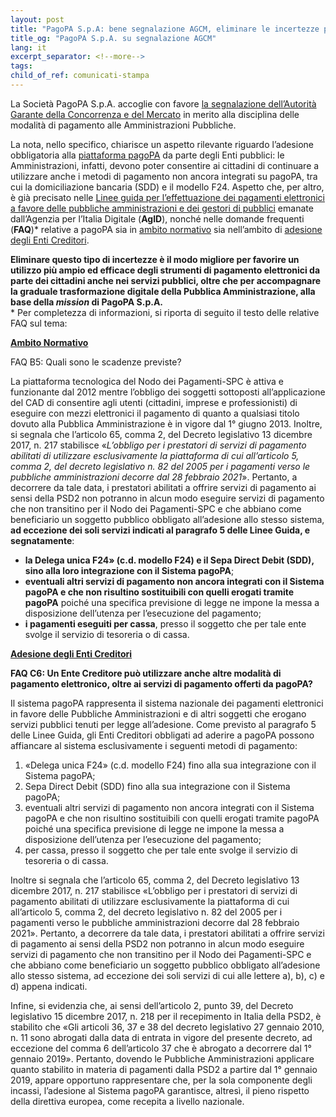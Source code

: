```yaml
---
layout: post
title: "PagoPA S.p.A: bene segnalazione AGCM, eliminare le incertezze per un più ampio utilizzo dei pagamenti elettronici"
title_og: "PagoPA S.p.A. su segnalazione AGCM"
lang: it
excerpt_separator: <!--more-->
tags: 
child_of_ref: comunicati-stampa
---
```


La Società PagoPA S.p.A. accoglie con favore [la segnalazione dell’Autorità Garante della Concorrenza e del Mercato](https://www.agcm.it/media/dettaglio?id=3ecacfce-1a6b-4a38-9b36-9b959751f6b6) in merito alla disciplina delle modalità di pagamento alle Amministrazioni Pubbliche. 
<!--more-->

La nota, nello specifico, chiarisce un aspetto rilevante riguardo l’adesione obbligatoria alla [piattaforma pagoPA](https://www.pagopa.gov.it/) da parte degli Enti pubblici: le Amministrazioni, infatti, devono poter consentire ai cittadini di continuare a utilizzare anche i metodi di pagamento non ancora integrati su pagoPA, tra cui la domiciliazione bancaria (SDD) e il modello F24. Aspetto che, per altro, è già precisato nelle [Linee guida per l’effettuazione dei pagamenti elettronici a favore delle pubbliche amministrazioni e dei gestori di pubblici](https://www.gazzettaufficiale.it/eli/id/2018/07/03/18A04494/sg) emanate dall’Agenzia per l’Italia Digitale (**AgID**), nonché nelle domande frequenti (**FAQ**)* relative a pagoPA sia in [ambito normativo](https://docs.italia.it/italia/pagopa/pagopa-docs-faq/it/stabile/_docs/FAQ_sezioneB.html) sia nell’ambito di [adesione degli Enti Creditori](https://docs.italia.it/italia/pagopa/pagopa-docs-faq/it/stabile/_docs/FAQ_sezioneC.html).
	 
**Eliminare questo tipo di incertezze è il modo migliore per favorire un utilizzo più ampio ed efficace degli strumenti di pagamento elettronici da parte dei cittadini anche nei servizi pubblici, oltre che per accompagnare la graduale trasformazione digitale della Pubblica Amministrazione, alla base della _mission_ di PagoPA S.p.A.**		
&#42; Per completezza di informazioni, si riporta di seguito il testo delle relative FAQ sul tema:

**[Ambito Normativo](https://docs.italia.it/italia/pagopa/pagopa-docs-faq/it/stabile/_docs/FAQ_sezioneB.html)**

FAQ B5: Quali sono le scadenze previste?

La piattaforma tecnologica del Nodo dei Pagamenti-SPC è attiva e funzionante dal 2012 mentre l’obbligo dei soggetti sottoposti all’applicazione del CAD di consentire agli utenti (cittadini, imprese e professionisti) di eseguire con mezzi elettronici il pagamento di quanto a qualsiasi titolo dovuto alla Pubblica Amministrazione è in vigore dal 1° giugno 2013. Inoltre, si segnala che l’articolo 65, comma 2, del Decreto legislativo 13 dicembre 2017, n. 217 stabilisce «_L’obbligo per i prestatori di servizi di pagamento abilitati di utilizzare esclusivamente la piattaforma di cui all’articolo 5, comma 2, del decreto legislativo n. 82 del 2005 per i pagamenti verso le pubbliche amministrazioni decorre dal 28 febbraio 2021_». Pertanto, a decorrere da tale data, i prestatori abilitati a offrire servizi di pagamento ai sensi della PSD2 non potranno in alcun modo eseguire servizi di pagamento che non transitino per il Nodo dei Pagamenti-SPC e che abbiano come beneficiario un soggetto pubblico obbligato all’adesione allo stesso sistema, **ad eccezione dei soli servizi indicati al paragrafo 5 delle Linee Guida, e segnatamente**:
- **la Delega unica F24» (c.d. modello F24) e il Sepa Direct Debit (SDD), sino alla loro integrazione con il Sistema pagoPA**;
- **eventuali altri servizi di pagamento non ancora integrati con il Sistema pagoPA e che non risultino sostituibili con quelli erogati tramite pagoPA** poiché una specifica previsione di legge ne impone la messa a disposizione dell’utenza per l’esecuzione del pagamento;
- **i pagamenti eseguiti per cassa**, presso il soggetto che per tale ente svolge il servizio di tesoreria o di cassa.

**[Adesione degli Enti Creditori](https://docs.italia.it/italia/pagopa/pagopa-docs-faq/it/stabile/_docs/FAQ_sezioneC.html?highlight=sdd)**

**FAQ C6: Un Ente Creditore può utilizzare anche altre modalità di pagamento elettronico, oltre ai servizi di pagamento offerti da pagoPA?**

Il sistema pagoPA rappresenta il sistema nazionale dei pagamenti elettronici in favore delle Pubbliche Amministrazioni e di altri soggetti che erogano servizi pubblici tenuti per legge all’adesione. Come previsto al paragrafo 5 delle Linee Guida, gli Enti Creditori obbligati ad aderire a pagoPA possono affiancare al sistema esclusivamente i seguenti metodi di pagamento:


1. «Delega unica F24» (c.d. modello F24) fino alla sua integrazione con il Sistema pagoPA;
2. Sepa Direct Debit (SDD) fino alla sua integrazione con il Sistema pagoPA;
3. eventuali altri servizi di pagamento non ancora integrati con il Sistema pagoPA e che non risultino sostituibili con quelli erogati tramite pagoPA poiché una specifica previsione di legge ne impone la messa a disposizione dell’utenza per l’esecuzione del pagamento;
4. per cassa, presso il soggetto che per tale ente svolge il servizio di tesoreria o di cassa.

Inoltre si segnala che l’articolo 65, comma 2, del Decreto legislativo 13 dicembre 2017, n. 217 stabilisce «L’obbligo per i prestatori di servizi di pagamento abilitati di utilizzare esclusivamente la piattaforma di cui all’articolo 5, comma 2, del decreto legislativo n. 82 del 2005 per i pagamenti verso le pubbliche amministrazioni decorre dal 28 febbraio 2021». Pertanto, a decorrere da tale data, i prestatori abilitati a offrire servizi di pagamento ai sensi della PSD2 non potranno in alcun modo eseguire servizi di pagamento che non transitino per il Nodo dei Pagamenti-SPC e che abbiano come beneficiario un soggetto pubblico obbligato all’adesione allo stesso sistema, ad eccezione dei soli servizi di cui alle lettere a), b), c) e d) appena indicati.

Infine, si evidenzia che, ai sensi dell’articolo 2, punto 39, del Decreto legislativo 15 dicembre 2017, n. 218 per il recepimento in Italia della PSD2, è stabilito che «Gli articoli 36, 37 e 38 del decreto legislativo 27 gennaio 2010, n. 11 sono abrogati dalla data di entrata in vigore del presente decreto, ad eccezione del comma 6 dell’articolo 37 che è abrogato a decorrere dal 1° gennaio 2019». Pertanto, dovendo le Pubbliche Amministrazioni applicare quanto stabilito in materia di pagamenti dalla PSD2 a partire dal 1° gennaio 2019, appare opportuno rappresentare che, per la sola componente degli incassi, l’adesione al Sistema pagoPA garantisce, altresì, il pieno rispetto della direttiva europea, come recepita a livello nazionale.


